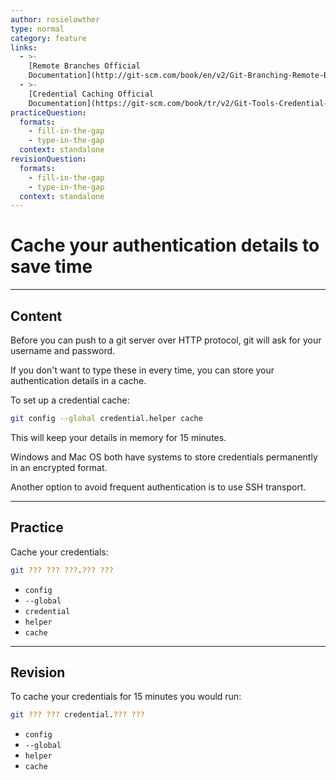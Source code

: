 ```yaml
---
author: rosielowther
type: normal
category: feature
links:
  - >-
    [Remote Branches Official
    Documentation](http://git-scm.com/book/en/v2/Git-Branching-Remote-Branches){website}
  - >-
    [Credential Caching Official
    Documentation](https://git-scm.com/book/tr/v2/Git-Tools-Credential-Storage#_credential_caching){website}
practiceQuestion:
  formats:
    - fill-in-the-gap
    - type-in-the-gap
  context: standalone
revisionQuestion:
  formats:
    - fill-in-the-gap
    - type-in-the-gap
  context: standalone
---
```


# Cache your authentication details to save time


---

## Content

Before you can push to a git server over HTTP protocol, git will ask for your username and password.

If you don't want to type these in every time, you can store your authentication details in a cache.

To set up a credential cache:

```bash
git config --global credential.helper cache
```

This will keep your details in memory for 15 minutes.

Windows and Mac OS both have systems to store credentials permanently in an encrypted format.

Another option to avoid frequent authentication is to use SSH transport.


---

## Practice

Cache your credentials:

```bash
git ??? ??? ???.??? ???
```

- `config`
- `--global`
- `credential`
- `helper`
- `cache`


---

## Revision

To cache your credentials for 15 minutes you would run:

```bash
git ??? ??? credential.??? ???
```

- `config`
- `--global`
- `helper`
- `cache`
